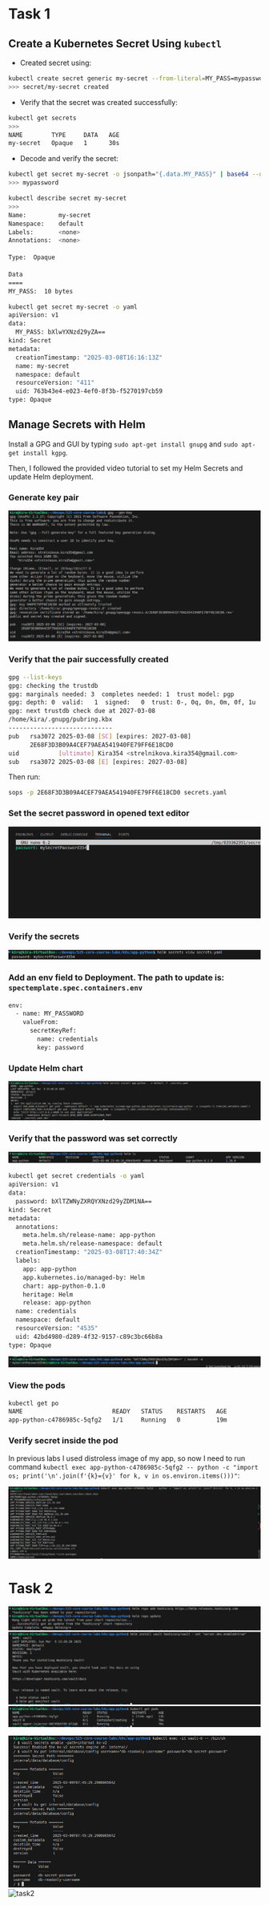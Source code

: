 # Task 1

## Create a Kubernetes Secret Using `kubectl`

- Created secret using:

```sh
kubectl create secret generic my-secret --from-literal=MY_PASS=mypassword
>>> secret/my-secret created
```

- Verify that the secret was created successfully:

```sh
kubectl get secrets
>>>
NAME        TYPE     DATA   AGE
my-secret   Opaque   1      30s
```

- Decode and verify the secret:

```sh
kubectl get secret my-secret -o jsonpath="{.data.MY_PASS}" | base64 --decode
>>> mypassword
```

```sh
kubectl describe secret my-secret
>>>
Name:         my-secret
Namespace:    default
Labels:       <none>
Annotations:  <none>

Type:  Opaque

Data
====
MY_PASS:  10 bytes
```

```sh
kubectl get secret my-secret -o yaml
apiVersion: v1
data:
  MY_PASS: bXlwYXNzd29yZA==
kind: Secret
metadata:
  creationTimestamp: "2025-03-08T16:16:13Z"
  name: my-secret
  namespace: default
  resourceVersion: "411"
  uid: 763b43e4-e023-4ef0-8f3b-f5270197cb59
type: Opaque
```

## Manage Secrets with Helm

Install a GPG and GUI by typing `sudo apt-get install gnupg` and `sudo apt-get install kgpg`.

Then, I followed the provided video tutorial to set my Helm Secrets and update Helm deployment.

### **Generate key pair**

![task1](images_lab11/task1_1.png)

### **Verify that the pair successfully created**

```sh
gpg --list-keys
gpg: checking the trustdb
gpg: marginals needed: 3  completes needed: 1  trust model: pgp
gpg: depth: 0  valid:   1  signed:   0  trust: 0-, 0q, 0n, 0m, 0f, 1u
gpg: next trustdb check due at 2027-03-08
/home/kira/.gnupg/pubring.kbx
-----------------------------
pub   rsa3072 2025-03-08 [SC] [expires: 2027-03-08]
      2E68F3D3B09A4CEF79AEA541940FE79FF6E18CD0
uid           [ultimate] Kira354 <strelnikova.kira354@gmail.com>
sub   rsa3072 2025-03-08 [E] [expires: 2027-03-08]
```

Then run:

```sh
sops -p 2E68F3D3B09A4CEF79AEA541940FE79FF6E18CD0 secrets.yaml
```

### **Set the secret password in opened text editor**

![task1](images_lab11/task1_3.png)

### **Verify the secrets**

![task1](images_lab11/task1_2.png)

### **Add an env field to Deployment. The path to update is: `spectemplate.spec.containers.env`**

```sh
env:
  - name: MY_PASSWORD
    valueFrom:
      secretKeyRef:
        name: credentials
        key: password
```

### **Update Helm chart**

![task1](images_lab11/task1_4.png)

### **Verify that the password was set correctly**

![task1](images_lab11/task1_5.png)

```sh
kubectl get secret credentials -o yaml
apiVersion: v1
data:
  password: bXlTZWNyZXRQYXNzd29yZDM1NA==
kind: Secret
metadata:
  annotations:
    meta.helm.sh/release-name: app-python
    meta.helm.sh/release-namespace: default
  creationTimestamp: "2025-03-08T17:40:34Z"
  labels:
    app: app-python
    app.kubernetes.io/managed-by: Helm
    chart: app-python-0.1.0
    heritage: Helm
    release: app-python
  name: credentials
  namespace: default
  resourceVersion: "4535"
  uid: 42bd4980-d289-4f32-9157-c89c3bc66b8a
type: Opaque
```

![task1](images_lab11/task1_6.png)

### **View the pods**

```sh
kubectl get po
NAME                         READY   STATUS    RESTARTS   AGE
app-python-c4786985c-5qfg2   1/1     Running   0          19m
```

### **Verify secret inside the pod**

In previous labs I used distroless image of my app, so now I need to run command `kubectl exec app-python-c4786985c-5qfg2 -- python -c "import os; print('\n'.join(f'{k}={v}' for k, v in os.environ.items()))"`:

![task1](images_lab11/task1_7.png)


# Task 2

![task2](images_lab11/task2_1.png)
![task2](images_lab11/task2_2.png)
![task2](images_lab11/task2_3.png)


![task2](images_lab11/task2_4.png)
![task2](images_lab11/task2_5.png)